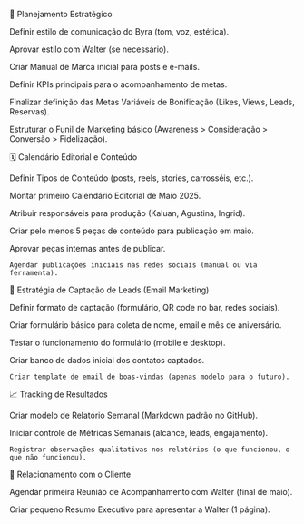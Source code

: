 🧩 Planejamento Estratégico

Definir estilo de comunicação do Byra (tom, voz, estética).

Aprovar estilo com Walter (se necessário).

Criar Manual de Marca inicial para posts e e-mails.

Definir KPIs principais para o acompanhamento de metas.

Finalizar definição das Metas Variáveis de Bonificação (Likes, Views, Leads, Reservas).

Estruturar o Funil de Marketing básico (Awareness > Consideração > Conversão > Fidelização).

🗓️ Calendário Editorial e Conteúdo

Definir Tipos de Conteúdo (posts, reels, stories, carrosséis, etc.).

Montar primeiro Calendário Editorial de Maio 2025.

Atribuir responsáveis para produção (Kaluan, Agustina, Ingrid).

Criar pelo menos 5 peças de conteúdo para publicação em maio.

Aprovar peças internas antes de publicar.

    Agendar publicações iniciais nas redes sociais (manual ou via ferramenta).

📩 Estratégia de Captação de Leads (Email Marketing)

Definir formato de captação (formulário, QR code no bar, redes sociais).

Criar formulário básico para coleta de nome, email e mês de aniversário.

Testar o funcionamento do formulário (mobile e desktop).

Criar banco de dados inicial dos contatos captados.

    Criar template de email de boas-vindas (apenas modelo para o futuro).

📈 Tracking de Resultados

Criar modelo de Relatório Semanal (Markdown padrão no GitHub).

Iniciar controle de Métricas Semanais (alcance, leads, engajamento).

    Registrar observações qualitativas nos relatórios (o que funcionou, o que não funcionou).

🤝 Relacionamento com o Cliente

Agendar primeira Reunião de Acompanhamento com Walter (final de maio).

Criar pequeno Resumo Executivo para apresentar a Walter (1 página).
